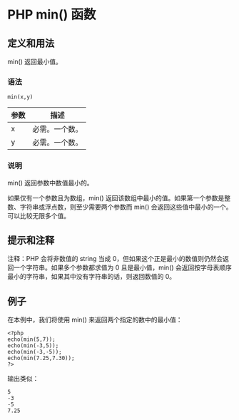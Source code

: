 # PHP min() 函数



## 定义和用法

min() 返回最小值。

### 语法

```
min(x,y)
```

| 参数 | 描述 |
| --- | --- |
| x | 必需。一个数。 |
| y | 必需。一个数。 |

### 说明

min() 返回参数中数值最小的。

如果仅有一个参数且为数组，min() 返回该数组中最小的值。如果第一个参数是整数、字符串或浮点数，则至少需要两个参数而 min() 会返回这些值中最小的一个。可以比较无限多个值。

## 提示和注释

注释：PHP 会将非数值的 string 当成 0，但如果这个正是最小的数值则仍然会返回一个字符串。如果多个参数都求值为 0 且是最小值，min() 会返回按字母表顺序最小的字符串，如果其中没有字符串的话，则返回数值的 0。

## 例子

在本例中，我们将使用 min() 来返回两个指定的数中的最小值：

```
<?php
echo(min(5,7));
echo(min(-3,5));
echo(min(-3,-5));
echo(min(7.25,7.30));
?>
```

输出类似：

```
5
-3
-5
7.25
```



